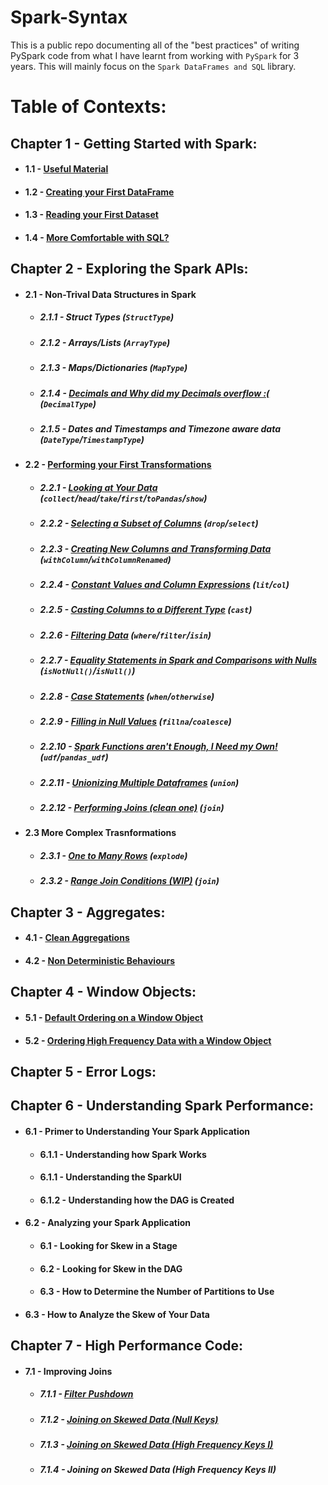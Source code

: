 # Spark-Syntax

This is a public repo documenting all of the "best practices" of writing PySpark code from what I have learnt from working with `PySpark` for 3 years. This will mainly focus on the `Spark DataFrames and SQL` library.

# Table of Contexts:

## Chapter 1 - Getting Started with Spark:
* #### 1.1 - [Useful Material](https://github.com/ericxiao251/spark-syntax/blob/master/src/Chapter%201%20-%20Basics/Section%201%20-%20Useful%20Material.md)
* #### 1.2 - [Creating your First DataFrame](https://github.com/ericxiao251/spark-syntax/blob/master/src/Chapter%201%20-%20Basics/Section%202%20-%20Creating%20your%20First%20Data%20Object.ipynb)
* #### 1.3 - [Reading your First Dataset](https://github.com/ericxiao251/spark-syntax/blob/master/src/Chapter%201%20-%20Basics/Section%203%20-%20Reading%20your%20First%20Dataset.ipynb)
* #### 1.4 - [More Comfortable with SQL?](https://github.com/ericxiao251/spark-syntax/blob/master/src/Chapter%201%20-%20Basics/Section%204%20-%20More%20Comfortable%20with%20SQL%3F.ipynb)

## Chapter 2 - Exploring the Spark APIs:
* #### 2.1 - Non-Trival Data Structures in Spark
    * ##### 2.1.1 - Struct Types (`StructType`)
    * ##### 2.1.2 - Arrays/Lists (`ArrayType`)
    * ##### 2.1.3 - Maps/Dictionaries (`MapType`)
    * ##### 2.1.4 - [Decimals and Why did my Decimals overflow :(](https://github.com/ericxiao251/spark-syntax/blob/master/src/Chapter%202%20-%20Exploring%20the%20Spark%20APIs/Section%201.4%20-%20Decimals%20and%20Why%20did%20my%20Decimals%20Overflow.ipynb) (`DecimalType`)
    * ##### 2.1.5 - Dates and Timestamps and Timezone aware data (`DateType`/`TimestampType`)
* #### 2.2 - [Performing your First Transformations](https://github.com/ericxiao251/spark-syntax/blob/master/src/Chapter%202%20-%20Exploring%20the%20Spark%20APIs/Section%202%20-%20Performing%20your%20First%20Transformations.ipynb)
    * ##### 2.2.1  - [Looking at Your Data](https://github.com/ericxiao251/spark-syntax/blob/master/src/Chapter%202%20-%20Exploring%20the%20Spark%20APIs/Section%202.1%20-%20Looking%20at%20Your%20Data.ipynb) (`collect`/`head`/`take`/`first`/`toPandas`/`show`)
    * ##### 2.2.2  - [Selecting a Subset of Columns](https://github.com/ericxiao251/spark-syntax/blob/master/src/Chapter%202%20-%20Exploring%20the%20Spark%20APIs/Section%202.2%20-%20Selecting%20a%20Subset%20of%20Columns.ipynb) (`drop`/`select`)
    * ##### 2.2.3  - [Creating New Columns and Transforming Data](https://github.com/ericxiao251/spark-syntax/blob/master/src/Chapter%202%20-%20Exploring%20the%20Spark%20APIs/Section%202.3%20-%20Creating%20New%20Columns%20and%20Transforming%20Data.ipynb) (`withColumn`/`withColumnRenamed`)
    * ##### 2.2.4  - [Constant Values and Column Expressions](https://github.com/ericxiao251/spark-syntax/blob/master/src/Chapter%202%20-%20Exploring%20the%20Spark%20APIs/Section%202.4%20-%20Constant%20Values%20and%20Column%20Expressions.ipynb) (`lit`/`col`)
    * ##### 2.2.5  - [Casting Columns to a Different Type](https://github.com/ericxiao251/spark-syntax/blob/master/src/Chapter%202%20-%20Exploring%20the%20Spark%20APIs/Section%202.5%20-%20Casting%20Columns%20to%20Different%20Type.ipynb) (`cast`)
    * ##### 2.2.6  - [Filtering Data](https://github.com/ericxiao251/spark-syntax/blob/master/src/Chapter%202%20-%20Exploring%20the%20Spark%20APIs/Section%202.6%20-%20Filtering%20Data.ipynb) (`where`/`filter`/`isin`)
    * ##### 2.2.7  - [Equality Statements in Spark and Comparisons with Nulls](https://github.com/ericxiao251/spark-syntax/blob/master/src/Chapter%202%20-%20Exploring%20the%20Spark%20APIs/Section%202.7%20-%20Equality%20Statements%20in%20Spark%20and%20Comparison%20with%20Nulls.ipynb) (`isNotNull()`/`isNull()`)
    * ##### 2.2.8  - [Case Statements](https://github.com/ericxiao251/spark-syntax/blob/master/src/Chapter%202%20-%20Exploring%20the%20Spark%20APIs/Section%202.8%20-%20Case%20Statements.ipynb) (`when`/`otherwise`)
    * ##### 2.2.9  - [Filling in Null Values](https://github.com/ericxiao251/spark-syntax/blob/master/src/Chapter%202%20-%20Exploring%20the%20Spark%20APIs/Section%202.9%20-%20Filling%20in%20Null%20Values.ipynb) (`fillna`/`coalesce`)
    * ##### 2.2.10  - [Spark Functions aren't Enough, I Need my Own!](https://github.com/ericxiao251/spark-syntax/blob/master/src/Chapter%202%20-%20Exploring%20the%20Spark%20APIs/Section%202.10%20-%20Spark%20Functions%20aren't%20Enough%2C%20I%20Need%20my%20Own!.ipynb) (`udf`/`pandas_udf`)
    * ##### 2.2.11  - [Unionizing Multiple Dataframes](https://github.com/ericxiao251/spark-syntax/blob/master/src/Chapter%202%20-%20Exploring%20the%20Spark%20APIs/Section%202.11%20%20-%20Unionizing%20Multiple%20Dataframes.ipynb) (`union`)
    * ##### 2.2.12 - [Performing Joins (clean one)](https://github.com/ericxiao251/spark-syntax/blob/master/src/Chapter%202%20-%20Exploring%20the%20Spark%20APIs/Section%202.12%20-%20Performing%20Joins%20(clean%20one).ipynb) (`join`)
* #### 2.3 More Complex Trasnformations
    * ##### 2.3.1 - [One to Many Rows](https://github.com/ericxiao251/spark-syntax/blob/master/src/Chapter%202%20-%20Exploring%20the%20Spark%20APIs/Section%203.1%20-%20One%20to%20Many%20Rows.ipynb) (`explode`)
    * ##### 2.3.2 - [Range Join Conditions (WIP)](https://github.com/ericxiao251/spark-syntax/blob/master/src/Chapter%202%20-%20Exploring%20the%20Spark%20APIs/Section%203.2%20-%20Range%20Join%20Conditions%20(WIP).ipynb) (`join`)

## Chapter 3 - Aggregates:
* #### 4.1 - [Clean Aggregations](https://github.com/ericxiao251/spark-syntax/blob/master/src/Chapter%203%20-%20Aggregates/Section%201%20-%20Clean%20Aggregations.ipynb)
* #### 4.2 - [Non Deterministic Behaviours](https://github.com/ericxiao251/spark-syntax/blob/master/src/Chapter%203%20-%20Aggregates/Section%202%20-%20Non%20Deterministic%20Ordering%20for%20GroupBys.ipynb)

## Chapter 4 - Window Objects:
* #### 5.1 - [Default Ordering on a Window Object](https://github.com/ericxiao251/spark-syntax/blob/master/src/Chapter%205%20-%20Window%20Objects/Section%201%20-%20Default%20Behaviour%20of%20a%20Window%20Object.ipynb)
* #### 5.2 - [Ordering High Frequency Data with a Window Object](https://github.com/ericxiao251/spark-syntax/blob/master/src/Chapter%205%20-%20Window%20Objects/Section%202%20-%20Ordering%20High%20Frequency%20Data%20with%20a%20Window%20Object.ipynb)

## Chapter 5 - Error Logs:

## Chapter 6 - Understanding Spark Performance:
* #### 6.1 - Primer to Understanding Your Spark Application
    * #### 6.1.1 - Understanding how Spark Works
    * #### 6.1.1 - Understanding the SparkUI
    * #### 6.1.2 - Understanding how the DAG is Created
* #### 6.2 - Analyzing your Spark Application
    * #### 6.1 - Looking for Skew in a Stage
    * #### 6.2 - Looking for Skew in the DAG
    * #### 6.3 - How to Determine the Number of Partitions to Use
* #### 6.3 - How to Analyze the Skew of Your Data

## Chapter 7 - High Performance Code:
* #### 7.1 - Improving Joins
    * ##### 7.1.1 - [Filter Pushdown](https://github.com/ericxiao251/spark-syntax/blob/master/src/Chapter%207%20-%20High%20Performance%20Code/Section%201.1%20-%20Filter%20Pushdown.ipynb)
    * ##### 7.1.2 - [Joining on Skewed Data (Null Keys)](https://github.com/ericxiao251/spark-syntax/blob/master/src/Chapter%207%20-%20High%20Performance%20Code/Section%201.2%20-%20Joins%20on%20Skewed%20Data%20(Null%20Keys).ipynb)
    * ##### 7.1.3 - [Joining on Skewed Data (High Frequency Keys I)](https://github.com/ericxiao251/spark-syntax/blob/master/src/Chapter%207%20-%20High%20Performance%20Code/Section%201.3%20-%20Joins%20on%20Skewed%20Data%20(High%20Frequency%20Keys%20I).ipynb)
    * ##### 7.1.4 - Joining on Skewed Data (High Frequency Keys II)
